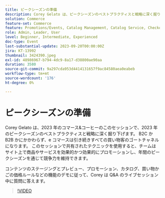 ```yaml
---
title: ピークシーズンの準備
description: Corey Gelato は、ピークシーズンのベストプラクティスと戦略に深く掘り下げ、サイト上で商品やサービスを効果的かつ効果的に宣伝し、年間のピークシーズン中に競争力を維持する方法を学びます。 コンテンツのステージングとプレビュー、プロモーション、カタログ、買い物かごの価格ルールなどの機能のデモに従って、Corey は Q&A のライブセッション中に質問に答えます。
solution: Commerce
feature-set: Commerce
feature: Promotions/Events, Catalog Management, Catalog Service, Checkout, Best Practices, Price Rules
role: Admin, Leader, User
level: Beginner, Intermediate, Experienced
doc-type: Event
last-substantial-update: 2023-09-20T00:00:00Z
jira: KT-13992
thumbnail: 3424390.jpeg
exl-id: 48986967-b794-4dc9-8a17-d38800ae90aa
duration: 3580
source-git-commit: 9a297cda953d4414131657f9ac84580aea0eabeb
workflow-type: tm+mt
source-wordcount: '176'
ht-degree: 0%

---
```


# ピークシーズンの準備

Corey Gelato は、2023 年のコマース&amp;コーヒーのこのセッションで、2023 年のピークシーズンのベストプラクティスと戦略に深く掘り下げます。 B2C か B2B かにかかわらず、e コマースは引き続きすべての買い物客のゴートチャネルになります。 このセッションで共有されたテクニックを使用すると、チームはサイト上で商品やサービスを効果的かつ効果的にプロモーションし、年間のピークシーズンを通じて競争力を維持できます。

コンテンツのステージングとプレビュー、プロモーション、カタログ、買い物かごの価格ルールなどの機能のデモに従って、Corey は Q&amp;A のライブセッション中に質問に答えます。

>[!VIDEO](https://video.tv.adobe.com/v/3424390/?learn=on)
